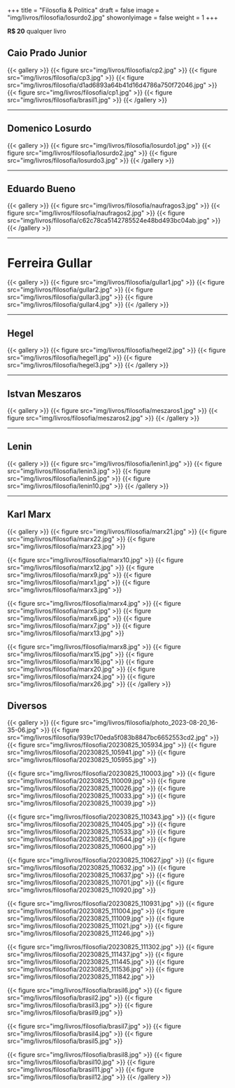+++
title = "Filosofia & Politica"
draft = false
image = "img/livros/filosofia/losurdo2.jpg"
showonlyimage = false
weight = 1
+++
<!--more-->

**R$ 20** qualquer livro

## Caio Prado Junior

{{< gallery >}}
{{< figure src="img/livros/filosofia/cp2.jpg" >}}
{{< figure src="img/livros/filosofia/cp3.jpg" >}}
{{< figure src="img/livros/filosofia/d1ad6893a64b41d16d4786a750f72046.jpg" >}}
{{< figure src="img/livros/filosofia/cp1.jpg" >}}
{{< figure src="img/livros/filosofia/brasil1.jpg" >}}
{{< /gallery >}}

---

## Domenico Losurdo

{{< gallery >}}
{{< figure src="img/livros/filosofia/losurdo1.jpg" >}}
{{< figure src="img/livros/filosofia/losurdo2.jpg" >}}
{{< figure src="img/livros/filosofia/losurdo3.jpg" >}}
{{< /gallery >}}

---

## Eduardo Bueno

{{< gallery >}}
{{< figure src="img/livros/filosofia/naufragos3.jpg" >}}
{{< figure src="img/livros/filosofia/naufragos2.jpg" >}}
{{< figure src="img/livros/filosofia/c62c78ca5142785524e48bd493bc04ab.jpg" >}}
{{< /gallery >}}

---

# Ferreira Gullar

{{< gallery >}}
{{< figure src="img/livros/filosofia/gullar1.jpg" >}}
{{< figure src="img/livros/filosofia/gullar2.jpg" >}}
{{< figure src="img/livros/filosofia/gullar3.jpg" >}}
{{< figure src="img/livros/filosofia/gullar4.jpg" >}}
{{< /gallery >}}

---

## Hegel

{{< gallery >}}
{{< figure src="img/livros/filosofia/hegel2.jpg" >}}
{{< figure src="img/livros/filosofia/hegel1.jpg" >}}
{{< figure src="img/livros/filosofia/hegel3.jpg" >}}
{{< /gallery >}}

---

## Istvan Meszaros

{{< gallery >}}
{{< figure src="img/livros/filosofia/meszaros1.jpg" >}}
{{< figure src="img/livros/filosofia/meszaros2.jpg" >}}
{{< /gallery >}}

---

## Lenin

{{< gallery >}}
{{< figure src="img/livros/filosofia/lenin1.jpg" >}}
{{< figure src="img/livros/filosofia/lenin3.jpg" >}}
{{< figure src="img/livros/filosofia/lenin5.jpg" >}}
{{< figure src="img/livros/filosofia/lenin10.jpg" >}}
{{< /gallery >}}

---

## Karl Marx

{{< gallery >}}
{{< figure src="img/livros/filosofia/marx21.jpg" >}}
{{< figure src="img/livros/filosofia/marx22.jpg" >}}
{{< figure src="img/livros/filosofia/marx23.jpg" >}}

{{< figure src="img/livros/filosofia/marx10.jpg" >}}
{{< figure src="img/livros/filosofia/marx12.jpg" >}}
{{< figure src="img/livros/filosofia/marx9.jpg" >}}
{{< figure src="img/livros/filosofia/marx1.jpg" >}}
{{< figure src="img/livros/filosofia/marx3.jpg" >}}

{{< figure src="img/livros/filosofia/marx4.jpg" >}}
{{< figure src="img/livros/filosofia/marx5.jpg" >}}
{{< figure src="img/livros/filosofia/marx6.jpg" >}}
{{< figure src="img/livros/filosofia/marx7.jpg" >}}
{{< figure src="img/livros/filosofia/marx13.jpg" >}}

{{< figure src="img/livros/filosofia/marx8.jpg" >}}
{{< figure src="img/livros/filosofia/marx15.jpg" >}}
{{< figure src="img/livros/filosofia/marx16.jpg" >}}
{{< figure src="img/livros/filosofia/marx20.jpg" >}}
{{< figure src="img/livros/filosofia/marx24.jpg" >}}
{{< figure src="img/livros/filosofia/marx26.jpg" >}}
{{< /gallery >}}

## Diversos

{{< gallery >}}
{{< figure src="img/livros/filosofia/photo_2023-08-20_16-35-06.jpg" >}}
{{< figure src="img/livros/filosofia/939c170eda5f083b8847bc6652553cd2.jpg" >}}
{{< figure src="img/livros/filosofia/20230825_105934.jpg" >}}
{{< figure src="img/livros/filosofia/20230825_105941.jpg" >}}
{{< figure src="img/livros/filosofia/20230825_105955.jpg" >}}

{{< figure src="img/livros/filosofia/20230825_110003.jpg" >}}
{{< figure src="img/livros/filosofia/20230825_110009.jpg" >}}
{{< figure src="img/livros/filosofia/20230825_110026.jpg" >}}
{{< figure src="img/livros/filosofia/20230825_110033.jpg" >}}
{{< figure src="img/livros/filosofia/20230825_110039.jpg" >}}

{{< figure src="img/livros/filosofia/20230825_110343.jpg" >}}
{{< figure src="img/livros/filosofia/20230825_110405.jpg" >}}
{{< figure src="img/livros/filosofia/20230825_110533.jpg" >}}
{{< figure src="img/livros/filosofia/20230825_110544.jpg" >}}
{{< figure src="img/livros/filosofia/20230825_110600.jpg" >}}

{{< figure src="img/livros/filosofia/20230825_110627.jpg" >}}
{{< figure src="img/livros/filosofia/20230825_110632.jpg" >}}
{{< figure src="img/livros/filosofia/20230825_110637.jpg" >}}
{{< figure src="img/livros/filosofia/20230825_110701.jpg" >}}
{{< figure src="img/livros/filosofia/20230825_110920.jpg" >}}

{{< figure src="img/livros/filosofia/20230825_110931.jpg" >}}
{{< figure src="img/livros/filosofia/20230825_111004.jpg" >}}
{{< figure src="img/livros/filosofia/20230825_111009.jpg" >}}
{{< figure src="img/livros/filosofia/20230825_111021.jpg" >}}
{{< figure src="img/livros/filosofia/20230825_111246.jpg" >}}

{{< figure src="img/livros/filosofia/20230825_111302.jpg" >}}
{{< figure src="img/livros/filosofia/20230825_111437.jpg" >}}
{{< figure src="img/livros/filosofia/20230825_111445.jpg" >}}
{{< figure src="img/livros/filosofia/20230825_111536.jpg" >}}
{{< figure src="img/livros/filosofia/20230825_111842.jpg" >}}

{{< figure src="img/livros/filosofia/brasil6.jpg" >}}
{{< figure src="img/livros/filosofia/brasil2.jpg" >}}
{{< figure src="img/livros/filosofia/brasil3.jpg" >}}
{{< figure src="img/livros/filosofia/brasil9.jpg" >}}

{{< figure src="img/livros/filosofia/brasil7.jpg" >}}
{{< figure src="img/livros/filosofia/brasil4.jpg" >}}
{{< figure src="img/livros/filosofia/brasil5.jpg" >}}

{{< figure src="img/livros/filosofia/brasil8.jpg" >}}
{{< figure src="img/livros/filosofia/brasil10.jpg" >}}
{{< figure src="img/livros/filosofia/brasil11.jpg" >}}
{{< figure src="img/livros/filosofia/brasil12.jpg" >}}
{{< /gallery >}}